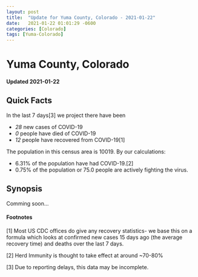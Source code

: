 ```yaml
---
layout: post
title:  "Update for Yuma County, Colorado - 2021-01-22"
date:   2021-01-22 01:01:29 -0600
categories: [Colorado]
tags: [Yuma-Colorado]
---
```


# Yuma County, Colorado
#### Updated 2021-01-22

## Quick Facts

In the last 7 days[3] we project there have been
- *28* new cases of COVID-19
- *0* people have died of COVID-19
- *12* people have recovered from COVID-19[1]

The population in this census area is 10019. By our calculations:
- 6.31% of the population have had COVID-19.[2]
- 0.75% of the population or 75.0 people are actively fighting the virus.

## Synopsis

Comming soon...


#### Footnotes

[1] Most US CDC offices do give any recovery statistics- we base this on a formula which looks at confirmed new cases
15 days ago (the average recovery time) and deaths over the last 7 days.

[2] Herd Immunity is thought to take effect at around ~70-80%

[3] Due to reporting delays, this data may be incomplete.
 
    